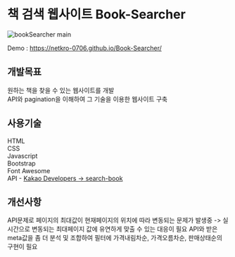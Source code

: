 # 책 검색 웹사이트 Book-Searcher
![bookSearcher main](https://user-images.githubusercontent.com/74494210/162439119-087b9210-9dd9-48ef-b21c-6b9bfb904da3.png)

Demo : https://netkro-0706.github.io/Book-Searcher/

## 개발목표  
원하는 책을 찾을 수 있는 웹사이트를 개발  
API와 pagination을 이해하여 그 기술을 이용한 웹사이트 구축

## 사용기술
HTML  
CSS  
Javascript  
Bootstrap  
Font Awesome  
API - [Kakao Developers -> search-book](https://developers.kakao.com/docs/latest/ko/daum-search/dev-guide#search-book)

## 개선사항
API문제로 페이지의 최대값이 현재페이지의 위치에 따라 변동되는 문제가 발생중 -> 실시간으로 변동되는 최대페이지 값에 유연하게 맞출 수 있는 대응이 필요
API와 받은 meta값을 좀 더 분석 및 조합하여 필터에 가격내림차순, 가격오름차순, 판매상태순의 구현이 필요
